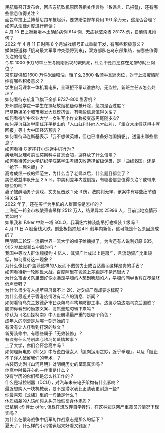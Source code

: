 民航局召开发布会，回应东航坠机原因等相关传言称「系谣言，已报警」，还有哪些信息值得关注？  
面包车撞上兰博基尼跑车被起诉，要求赔偿修车费用 190 余万元，这是否合理？如何从法律角度进行解读？  
4 月 10 日上海新增本土确诊病例 914 例、无症状感染者 25173 例，目前情况如何？  
2022 年 4 月 11 日时隔 8 个月游戏版号正式重新下发，有哪些积极意义？  
媒体报道称「俄乌最大军事冲突恐将到来」，双方部队在乌东部集结，有哪些值得关注的信息？  
今年 1000 多万的毕业生与刚刚出现的裁员潮，社会中是否还存在足够的就业岗位？  
京东提供超 1600 万件米面粮油，饿了么 2800 名骑手重返岗位，对于上海疫情防控有哪些积极意义？  
学生自习课拿一体机看电影，全班拒不承认谁放的，无监控，新班主任该怎么处理？  
如何看待东航复飞旗下全部 B737-800 型客机？  
郑州财经学院一学生在操场放烟花疑似被开除，惩罚是否过度？  
巴基斯坦多个城市爆发大规模抗议，有哪些信息值得关注？  
如何看待华中农业大学一女生写小作文称被变态男尾随多次?  
如何评价经济学家任泽平提出的「人口红利转向人才红利」、「重仓未来将获得丰厚回报」等十大中国经济预言？  
如何看待泽连斯基表示「我不想做英雄，但也已准备好为国捐躯」，透露出哪些信息？  
如何看待 C 罗摔打小球迷手机行为？  
奥地利总理将前往莫斯科与普京会晤，这释放了什么信号？  
如何看待苏州大学纺织学院某学生考研失败选择留级保研，是「曲线救国」还是「抢下一届名额」？  
高考成绩一般的师范生，为什么当了老师以后，什么题目都会了？  
美债收益率飙升至 2.5 %，中美利差年内或倒挂，有哪些信息值得关注？或带来哪些影响？  
妻子被醉酒男子调戏，丈夫反击致 1 死 3 伤，法院判无罪，该案中有哪些细节值得关注？  
2022 年了，还在买华为手机的人群画像是怎样的？  
上海近一轮全市核酸筛查采样 2512 万人，结果异常 25996 人，目前当地疫情形式如何？  
如果我和 Faker 中路一塔 SOLO，我满级六神装能吊打他裸装 1 级吗？  
4 月 11 日 A 股全线大跌，创业板指跌超 4% 创年内新低，这可能是什么原因造成的？  
明明第二轮双一流把世界一流大学的帽子给摘掉了，为啥还有人说利好原 985，985 地位就那么牢固的吗？  
我国中等收入群体规模约 4 亿人，其资产七成以上是房产，且流动资产比重较低，如何看待这一现象？  
为什么像比尔·盖茨这样的人反而不戴劳力士或百达翡丽这样昂贵的手表？  
如何看待新一轮网盘大战，百度阿里在资源上差距是不是还很大？  
为什么宿舍关系里面好像永远是早起的人惹到晚起的人，早起的同学也有在尽量降低声音呀？  
为什么很少有人提苹果屏幕不上 2K，对安卓厂商却要求标配？  
为什么最近关于香港疫情没有半点的消息、新闻？  
如何看待乌克兰敖德萨市民众帮乌军构筑防御工事，边装沙袋边唱乌克兰国歌？  
能把你看到的励志文案、高质量短句留下来吗？  
你认为《名侦探柯南》中人设崩塌最严重的是哪个角色？  
成年人的崩溃是从哪一刻开始的？  
有没有让人好看到打滚的甜文？  
新房装修中，有哪些属于「无效装修」？  
有没有什么特别虐心坎坷的爱情故事？  
上了大学，你们会怀念高中吗？  
如何理解电影《师父》中所说白俄女人「肌肉运用之妙，近乎拳理」，以及「阻止不了洋人破解我们的拳术」？  
古装历史剧《山河月明》对明朝历史的呈现真实吗？  
你高中时最开心的一件事是什么？  
没有学历的你们都是怎么找工作的？  
什么是域控制器（DCU），对汽车未来电子架构有什么影响？  
最近想购入一块机械表，是不是潜水表比正装表更耐造一些?  
你最喜欢《龙族》里的一句话是什么？  
体质极差的人该如何从头开始恢复身体素质？  
已拿到 c9 博士 offer, 但现在想放弃自学转码，在这种互联网严重裁员的情况下现实吗？  
为什么在俄乌战争中俄军的作战意志是那么的低下？  
夏天了，什么样的小吊带穿起来好看又舒服？  
